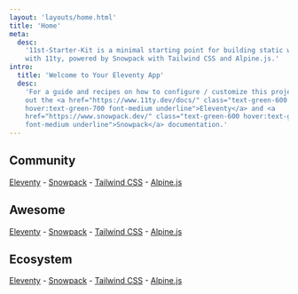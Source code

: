 ```yaml
---
layout: 'layouts/home.html'
title: 'Home'
meta:
  desc:
    '11st-Starter-Kit is a minimal starting point for building static websites
    with 11ty, powered by Snowpack with Tailwind CSS and Alpine.js.'
intro:
  title: 'Welcome to Your Eleventy App'
  desc:
    'For a guide and recipes on how to configure / customize this project, check
    out the <a href="https://www.11ty.dev/docs/" class="text-green-600
    hover:text-green-700 font-medium underline">Eleventy</a> and <a
    href="https://www.snowpack.dev/" class="text-green-600 hover:text-green-700
    font-medium underline">Snowpack</a> documentation.'
---
```


## Community

[Eleventy](https://www.11ty.dev/news/discord/) -
[Snowpack](https://discord.com/invite/snowpack) - [Tailwind
CSS](https://tailwindcss.com/discord) - [Alpine.js](https://discord.gg/CGmj5nq)

## Awesome

[Eleventy](https://github.com/scottishstoater/awesome-eleventy) -
[Snowpack](https://github.com/rajasegar/awesome-snowpack) - [Tailwind
CSS](https://github.com/aniftyco/awesome-tailwindcss) -
[Alpine.js](https://github.com/alpine-collective/awesome)

## Ecosystem

[Eleventy](https://www.11ty.dev/) - [Snowpack](https://www.snowpack.dev/) -
[Tailwind CSS](https://tailwindcss.com/) - [Alpine.js](https://github.com/alpinejs/alpine/)

